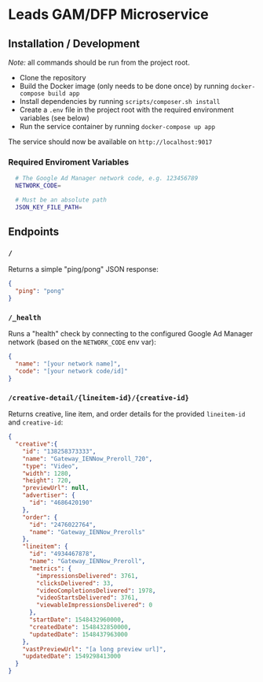 # Leads GAM/DFP Microservice

## Installation / Development
_Note:_ all commands should be run from the project root.

- Clone the repository
- Build the Docker image (only needs to be done once) by running `docker-compose build app`
- Install dependencies by running `scripts/composer.sh install`
- Create a `.env` file in the project root with the required environment variables (see below)
- Run the service container by running `docker-compose up app`

The service should now be available on `http://localhost:9017`

### Required Enviroment Variables
```sh
  # The Google Ad Manager network code, e.g. 123456789
  NETWORK_CODE=

  # Must be an absolute path
  JSON_KEY_FILE_PATH=
```

## Endpoints

### `/`
Returns a simple "ping/pong" JSON response:
```json
{
  "ping": "pong"
}
```

### `/_health`
Runs a "health" check by connecting to the configured Google Ad Manager network (based on the `NETWORK_CODE` env var):
```json
{
  "name": "[your network name]",
  "code": "[your network code/id]"
}
```

### `/creative-detail/{lineitem-id}/{creative-id}`
Returns creative, line item, and order details for the provided `lineitem-id` and `creative-id`:
```json
{
  "creative":{
    "id": "138258373333",
    "name": "Gateway_IENNow_Preroll_720",
    "type": "Video",
    "width": 1280,
    "height": 720,
    "previewUrl": null,
    "advertiser": {
      "id": "4686420190"
    },
    "order": {
      "id": "2476022764",
      "name": "Gateway_IENNow_Prerolls"
    },
    "lineitem": {
      "id": "4934467878",
      "name": "Gateway_IENNow_Preroll",
      "metrics": {
        "impressionsDelivered": 3761,
        "clicksDelivered": 33,
        "videoCompletionsDelivered": 1978,
        "videoStartsDelivered": 3761,
        "viewableImpressionsDelivered": 0
      },
      "startDate": 1548432960000,
      "createdDate": 1548432850000,
      "updatedDate": 1548437963000
    },
    "vastPreviewUrl": "[a long preview url]",
    "updatedDate": 1549298413000
  }
}
```
